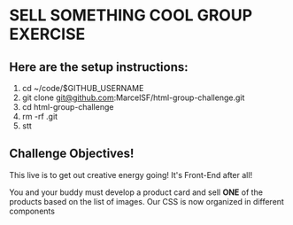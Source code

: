 # SELL SOMETHING COOL GROUP EXERCISE

## Here are the setup instructions:

1. cd ~/code/$GITHUB_USERNAME
2. git clone git@github.com:MarcelSF/html-group-challenge.git
3. cd html-group-challenge
4. rm -rf .git
5. stt


## Challenge Objectives!

This live is to get out creative energy going! It's Front-End after all!

You and your buddy must develop a product card and sell **ONE** of the products based on the list of images. Our CSS is now organized in different components
